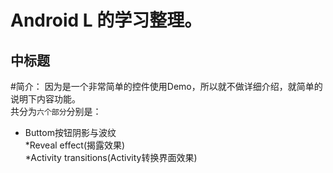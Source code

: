 
Android L 的学习整理。
=======
中标题
------


#简介：
因为是一个非常简单的控件使用Demo，所以就不做详细介绍，就简单的说明下内容功能。<br>
共分为`六个部分`分别是：
* Buttom按钮阴影与波纹<br>
  *Reveal effect(揭露效果)<br>
    *Activity transitions(Activity转换界面效果)<br>


